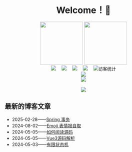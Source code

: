 
<h1 align="center">Welcome！👋 </h1>

<!-- GitHub数据统计 -->
<div align="center">
  <img height="137px" src="https://github-readme-stats.vercel.app/api?username=0shino0&hide_title=true&hide_border=true&show_icons=trueline_height=21&text_color=000&icon_color=000&bg_color=0,ea6161,ffc64d,fffc4d,52fa5a&theme=graywhite" />
  <img height="137px" src="https://github-readme-stats.vercel.app/api/top-langs/?username=0shino0&hide_title=true&hide_border=true&layout=compact&langs_count=6&text_color=000&icon_color=fff&bg_color=0,52fa5a,4dfcff,c64dff&theme=graywhite" />
</div>
   

<!-- 个人资料徽标 -->
  <div align="center">
    <a href="https://v-blog.yyshino.top/"><img src="https://img.shields.io/badge/website-%E4%B8%AA%E4%BA%BA%E7%BD%91%E7%AB%99-blue"></a>&emsp;
    <a href="https://blog.csdn.net/qq_41095561?type=blog"><img src="https://img.shields.io/badge/CSDN-%E5%8D%9A%E5%AE%A2-c32136"></a>&emsp;
    <a href="https://space.bilibili.com/34716040"><img src="https://img.shields.io/badge/bilibili-B%E7%AB%99-ff69b4"></a>&emsp;
    <a href="https://www.zhihu.com/people/yyshino"><img src="https://img.shields.io/badge/zhihu-%E7%9F%A5%E4%B9%8E-blue"></a>&emsp;
    <img src="https://visitor-badge.glitch.me/badge?page_id=0Shino0" alt="访客统计" />
  </div>

<!-- 贪吃蛇代码贡献图 -->
<div align="center"><img src="https://cdn.jsdelivr.net/gh/0Shino0/0Shino0@main/contribution-snake/github-contribution-grid-snake.svg" /></div>

<!-- 连续提交代码天数记录 -->
<div align="center">
  <img align="center" src="https://github-readme-streak-stats.herokuapp.com/?user=0Shino0&theme=dark&hide_border=true" />
</div>
<br>

<!-- metrics -->
<div align="center"> <img src="https://metrics.lecoq.io/0Shino0?template=classic&config.timezone=Asia%2FShanghai"> </div>

## 最新的博客文章

<!-- BLOG-POST-LIST:START -->
 - 2025-02-28——[Spring 事务](https://v-blog.yyshino.top/posts/Spring/Spring%20%E4%BA%8B%E5%8A%A1.html)
 - 2024-08-02——[Emoji 表情报自取](https://v-blog.yyshino.top/posts/Plugin/Emoji%20%E8%A1%A8%E6%83%85%E8%87%AA%E5%8F%96.html)
 - 2024-05-05——[如何阅读源码](https://v-blog.yyshino.top/posts/%E6%BA%90%E7%A0%81%E8%A7%A3%E6%9E%90/00-%E5%A6%82%E4%BD%95%E9%98%85%E8%AF%BB%E6%BA%90%E7%A0%81.html)
 - 2024-05-05——[Vue3源码解析](https://v-blog.yyshino.top/posts/%E6%BA%90%E7%A0%81%E8%A7%A3%E6%9E%90/01-Vue%E6%BA%90%E7%A0%81%E8%A7%A3%E6%9E%90.html)
 - 2024-05-03——[有限状态机](https://v-blog.yyshino.top/posts/%E8%AE%BE%E8%AE%A1%E6%A8%A1%E5%BC%8F/02-%E6%9C%89%E9%99%90%E7%8A%B6%E6%80%81%E8%87%AA%E5%8A%A8%E6%9C%BA.html)<!-- BLOG-POST-LIST:END -->
